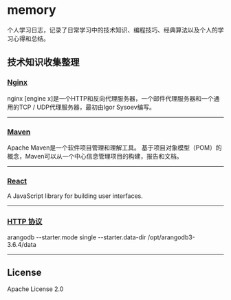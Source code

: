 
# memory
个人学习日志，记录了日常学习中的技术知识、编程技巧、经典算法以及个人的学习心得和总结。

## 技术知识收集整理

### [Nginx](https://github.com/TourDJ/memory/blob/master/nginx.md)    
nginx [engine x]是一个HTTP和反向代理服务器，一个邮件代理服务器和一个通用的TCP / UDP代理服务器，最初由Igor Sysoev编写。 
***

### [Maven](https://github.com/TourDJ/memory/blob/master/maven.md)    
Apache Maven是一个软件项目管理和理解工具。 基于项目对象模型（POM）的概念，Maven可以从一个中心信息管理项目的构建，报告和文档。

***

### [React](https://github.com/TourDJ/memory/blob/master/react.md)     
A JavaScript library for building user interfaces.

***

### [HTTP 协议](https://github.com/TourDJ/memory/blob/master/http%20%E5%8D%8F%E8%AE%AE.md)  

arangodb --starter.mode single --starter.data-dir /opt/arangodb3-3.6.4/data 
***

## License
Apache License 2.0
